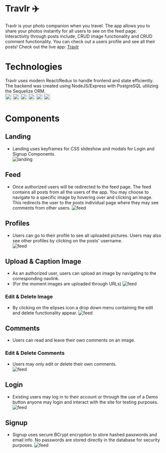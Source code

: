 # Travlr :airplane:
   Travlr is your photo companion when you travel. The app allows you to share your photos instantly for all users to see on the feed page. Interactivity through posts include, CRUD image functionality and CRUD comment functionality. You can check out a users profile and see all their posts! Check out the live app: [Travlr](https://travlr-react.herokuapp.com)
   
# Technologies 
   Travlr uses modern React/Redux to handle frontend and state efficiently. The backend was created using NodeJS/Express with PostgreSQL utilizing the Sequelize ORM.  
   <a href="https://developer.mozilla.org/en-US/docs/Web/JavaScript" title="JavaScript"><img src="https://github.com/get-icon/geticon/raw/master/icons/javascript.svg" alt="JavaScript" width="21px" height="21px"></a>
   <a href="https://reactjs.org/" title="React"><img src="https://github.com/get-icon/geticon/raw/master/icons/react.svg" alt="React" width="21px" height="21px"></a>
   <a href="https://redux.js.org/" title="Redux"><img src="https://github.com/get-icon/geticon/raw/master/icons/redux.svg" alt="Redux" width="21px" height="21px"></a>
   <a href="https://nodejs.org/" title="Node.js"><img src="https://github.com/get-icon/geticon/raw/master/icons/nodejs-icon.svg" alt="Node.js" width="21px" height="21px"></a>
   <a href="https://www.postgresql.org/" title="PostgreSQL"><img src="https://github.com/get-icon/geticon/raw/master/icons/postgresql.svg" alt="PostgreSQL" width="21px" height="21px"></a>
   <a href="https://expressjs.com/" title="Express"><img src="https://github.com/get-icon/geticon/raw/master/icons/express.svg" alt="Express" width="21px" height="21px"></a>
# Components 
## Landing
   - Landing uses keyframes for CSS slideshow and modals for Login and Signup Components.  
   ![landing](https://github.com/David7Mejia/travlr-react/blob/main/readme-src/Travlr-landing-demo.gif)
## Feed
   - Once authorized users will be redirected to the feed page. The feed contains all posts from all the users of the app. You may choose to navigate to a specific image by hovering over and clicking an image. This redirects the user to the posts individual page where they may see comments from other users. 
   ![feed](https://github.com/David7Mejia/travlr-react/blob/main/readme-src/Travlr-single-post.gif)
## Profiles
   - Users can go to their profile to see all uploaded pictures. Users may also see other profiles by clicking on the posts' username.  
   ![feed](https://github.com/David7Mejia/travlr-react/blob/main/readme-src/Travlr-profiles.gif)
## Upload & Caption Image
   - As an authorized user, users can upload an image by navigating to the corresponding navlink.  
   - (For the moment images are uploaded through URLs)
   ![feed](https://github.com/David7Mejia/travlr-react/blob/main/readme-src/Travlr-upload.gif)
### Edit & Delete Image
   - By clicking on the elipses icon a drop down menu containing the edit and delete functionality appear. 
   ![feed](https://github.com/David7Mejia/travlr-react/blob/main/readme-src/Travlr-edit-post.gif)
## Comments 
   - Users can read and leave their own comments on an image. 
### Edit & Delete Comments
   - Users may only edit or delete their own comments.  
   ![feed](https://github.com/David7Mejia/travlr-react/blob/main/readme-src/Travlr-comments.gif)
## Login
   - Existing users may log in to their account or through the use of a Demo button anyone may login and interact with the site for testing purposes. 
   ![feed](https://github.com/David7Mejia/travlr-react/blob/main/readme-src/login-img.png)
## Signup
   - Signup uses secure BCrypt encryption to store hashed passwords and email info. No passwords are stored directly in the database for security purposes.
   ![feed](https://github.com/David7Mejia/travlr-react/blob/main/readme-src/singnup-img.png)
 
 
